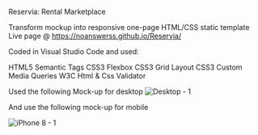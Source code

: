 Reservia: Rental Marketplace

Transform mockup into responsive one-page HTML/CSS static template
Live page @ https://noanswerss.github.io/Reservia/

Coded in Visual Studio Code and used: 

HTML5 Semantic Tags
CSS3 Flexbox
CSS3 Grid Layout
CSS3 Custom Media Queries
W3C Html & Css Validator

Used the following Mock-up for desktop
![Desktop - 1](https://user-images.githubusercontent.com/61190539/204389497-a546e98e-3bc7-489c-9d19-feadb787a2b3.png)

And use the following mock-up for mobile

![iPhone 8 - 1](https://user-images.githubusercontent.com/61190539/204389603-dad8a675-51b7-47b8-96ae-d4037e1cdb46.png)
